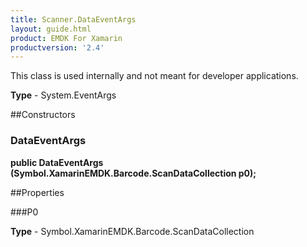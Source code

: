 ```yaml
---
title: Scanner.DataEventArgs
layout: guide.html 
product: EMDK For Xamarin 
productversion: '2.4' 
---
```

This class is used internally and not meant for developer applications.

**Type** - System.EventArgs

##Constructors
### DataEventArgs 
**public DataEventArgs (Symbol.XamarinEMDK.Barcode.ScanDataCollection p0);**

##Properties

###P0

        

**Type** - Symbol.XamarinEMDK.Barcode.ScanDataCollection


